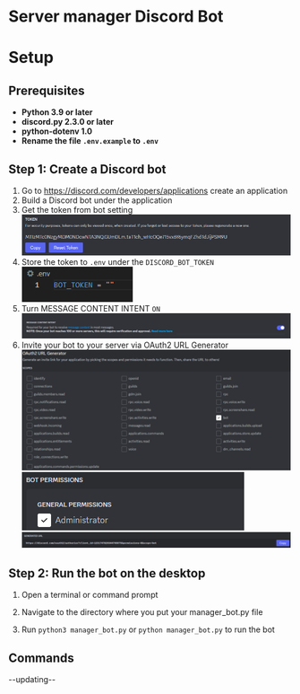 # Server manager Discord Bot

# Setup
## Prerequisites
* **Python 3.9 or later**
* **discord.py 2.3.0 or later**
* **python-dotenv 1.0**
* **Rename the file `.env.example` to `.env`**

## Step 1: Create a Discord bot

1. Go to https://discord.com/developers/applications create an application
2. Build a Discord bot under the application
3. Get the token from bot setting
![alt text](image.png)
4. Store the token to `.env` under the `DISCORD_BOT_TOKEN`
![alt text](image-1.png)
5. Turn MESSAGE CONTENT INTENT `ON`
![alt text](image-2.png)
6. Invite your bot to your server via OAuth2 URL Generator
![alt text](image-4.png)
![alt text](image-5.png)
![alt text](image-3.png)

## Step 2: Run the bot on the desktop

1. Open a terminal or command prompt

2. Navigate to the directory where you put your manager_bot.py file

3. Run `python3 manager_bot.py` or `python manager_bot.py` to run the bot

## Commands
--updating--